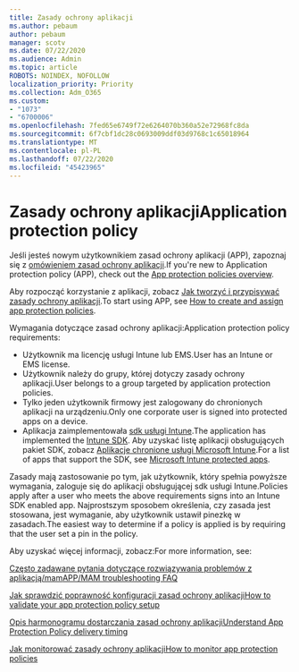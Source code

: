 ```yaml
---
title: Zasady ochrony aplikacji
ms.author: pebaum
author: pebaum
manager: scotv
ms.date: 07/22/2020
ms.audience: Admin
ms.topic: article
ROBOTS: NOINDEX, NOFOLLOW
localization_priority: Priority
ms.collection: Adm_O365
ms.custom:
- "1073"
- "6700006"
ms.openlocfilehash: 7fed65e6749f72e6264070b360a52e72968fc8da
ms.sourcegitcommit: 6f7cbf1dc28c0693009ddf03d9768c1c65018964
ms.translationtype: MT
ms.contentlocale: pl-PL
ms.lasthandoff: 07/22/2020
ms.locfileid: "45423965"
---
```

# <a name="application-protection-policy"></a><span data-ttu-id="ca989-102">Zasady ochrony aplikacji</span><span class="sxs-lookup"><span data-stu-id="ca989-102">Application protection policy</span></span>

<span data-ttu-id="ca989-103">Jeśli jesteś nowym użytkownikiem zasad ochrony aplikacji (APP), zapoznaj się z [omówieniem zasad ochrony aplikacji](https://docs.microsoft.com/intune/apps/app-protection-policy).</span><span class="sxs-lookup"><span data-stu-id="ca989-103">If you're new to Application protection policy (APP), check out the [App protection policies overview](https://docs.microsoft.com/intune/apps/app-protection-policy).</span></span>

<span data-ttu-id="ca989-104">Aby rozpocząć korzystanie z aplikacji, zobacz [Jak tworzyć i przypisywać zasady ochrony aplikacji](https://docs.microsoft.com/intune/app-protection-policies).</span><span class="sxs-lookup"><span data-stu-id="ca989-104">To start using APP, see [How to create and assign app protection policies](https://docs.microsoft.com/intune/app-protection-policies).</span></span>

<span data-ttu-id="ca989-105">Wymagania dotyczące zasad ochrony aplikacji:</span><span class="sxs-lookup"><span data-stu-id="ca989-105">Application protection policy requirements:</span></span>

- <span data-ttu-id="ca989-106">Użytkownik ma licencję usługi Intune lub EMS.</span><span class="sxs-lookup"><span data-stu-id="ca989-106">User has an Intune or EMS license.</span></span>
- <span data-ttu-id="ca989-107">Użytkownik należy do grupy, której dotyczy zasady ochrony aplikacji.</span><span class="sxs-lookup"><span data-stu-id="ca989-107">User belongs to a group targeted by application protection policies.</span></span>
- <span data-ttu-id="ca989-108">Tylko jeden użytkownik firmowy jest zalogowany do chronionych aplikacji na urządzeniu.</span><span class="sxs-lookup"><span data-stu-id="ca989-108">Only one corporate user is signed into protected apps on a device.</span></span>
- <span data-ttu-id="ca989-109">Aplikacja zaimplementowała [sdk usługi Intune](https://docs.microsoft.com/intune/app-sdk-get-started).</span><span class="sxs-lookup"><span data-stu-id="ca989-109">The application has implemented the [Intune SDK](https://docs.microsoft.com/intune/app-sdk-get-started).</span></span> <span data-ttu-id="ca989-110">Aby uzyskać listę aplikacji obsługujących pakiet SDK, zobacz [Aplikacje chronione usługi Microsoft Intune](https://docs.microsoft.com/intune/apps-supported-intune-apps).</span><span class="sxs-lookup"><span data-stu-id="ca989-110">For a list of apps that support the SDK, see [Microsoft Intune protected apps](https://docs.microsoft.com/intune/apps-supported-intune-apps).</span></span>

<span data-ttu-id="ca989-111">Zasady mają zastosowanie po tym, jak użytkownik, który spełnia powyższe wymagania, zaloguje się do aplikacji obsługującej sdk usługi Intune.</span><span class="sxs-lookup"><span data-stu-id="ca989-111">Policies apply after a user who meets the above requirements signs into an Intune SDK enabled app.</span></span> <span data-ttu-id="ca989-112">Najprostszym sposobem określenia, czy zasada jest stosowana, jest wymaganie, aby użytkownik ustawił pinezkę w zasadach.</span><span class="sxs-lookup"><span data-stu-id="ca989-112">The easiest way to determine if a policy is applied is by requiring that the user set a pin in the policy.</span></span> 

<span data-ttu-id="ca989-113">Aby uzyskać więcej informacji, zobacz:</span><span class="sxs-lookup"><span data-stu-id="ca989-113">For more information, see:</span></span>

[<span data-ttu-id="ca989-114">Często zadawane pytania dotyczące rozwiązywania problemów z aplikacją/mam</span><span class="sxs-lookup"><span data-stu-id="ca989-114">APP/MAM troubleshooting FAQ</span></span>](https://docs.microsoft.com/intune/apps/troubleshoot-mam)  

[<span data-ttu-id="ca989-115">Jak sprawdzić poprawność konfiguracji zasad ochrony aplikacji</span><span class="sxs-lookup"><span data-stu-id="ca989-115">How to validate your app protection policy setup</span></span>](https://docs.microsoft.com/intune/app-protection-policies-validate)

[<span data-ttu-id="ca989-116">Opis harmonogramu dostarczania zasad ochrony aplikacji</span><span class="sxs-lookup"><span data-stu-id="ca989-116">Understand App Protection Policy delivery timing</span></span>](https://docs.microsoft.com/intune/app-protection-policy-delivery)  

[<span data-ttu-id="ca989-117">Jak monitorować zasady ochrony aplikacji</span><span class="sxs-lookup"><span data-stu-id="ca989-117">How to monitor app protection policies</span></span>](https://docs.microsoft.com/intune/app-protection-policies-monitor)